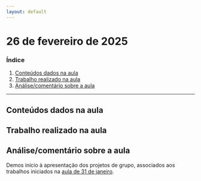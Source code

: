 ```yaml
---
layout: default
---
```


# 26 de fevereiro de 2025

<h3><b>Índice</b></h3>

1. [Conteúdos dados na aula](#conteúdos-dados-na-aula)
2. [Trabalho realizado na aula](#trabalho-realizado-na-aula)
3. [Análise/comentário sobre a aula](#análisecomentário-sobre-a-aula)

---

## Conteúdos dados na aula

## Trabalho realizado na aula

## Análise/comentário sobre a aula

Demos início à apresentação dos projetos de grupo, associados aos trabalhos iniciados na [aula de 31 de janeiro](aula_janeiro_31.md).
